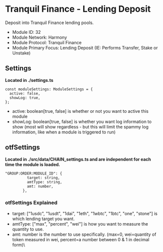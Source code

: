 # Tranquil Finance - Lending Deposit
Deposit into Tranquil Finance lending pools.

* Module ID: 32
* Module Network: Harmony
* Module Protocol: Tranquil Finance
* Module Primary Focus: Lending Deposit (IE: Performs Transfer, Stake or Unstake)

## Settings
**Located in ./settings.ts**
```
const moduleSettings: ModuleSettings = {
  active: false,
  showLog: true,
};
```

* active: boolean[true, false] is whether or not you want to active this module
* showLog: boolean[true, false] is whether you want log information to show (most will show regardless - but this will limit the spammy log information, like when a module is triggered to run)

## otfSettings
**Located in ./src/data/CHAIN_settings.ts and are independent for each time the module is loaded.**
```
"GROUP:ORDER:MODULE_ID": {
          target: string,
          amtType: string,
          amt: number,
        },
```

### otfSettings Explained
* target: ["1usdc", "1usdt", "1dai", "1eth", "1wbtc", "1btc", "one", "stone"] is which lending target you want.
* amtType: ["max", "percent", "wei"] is how you want to measure the quantity to use.
* amt: number is the number to use specifically.  (max=0, wei=quantity of token measured in wei, percent=a number between 0 & 1 in decimal form)\